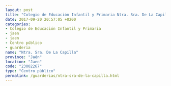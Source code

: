 ```yaml
---
layout: post
title: "Colegio de Educación Infantil y Primaria Ntra. Sra. De La Capilla"
date: 2017-09-20 20:57:05 +0200
categories:
- Colegio de Educación Infantil y Primaria
- jaen
- jaen
- Centro público
- guarderia
name: "Ntra. Sra. De La Capilla"
province: "Jaén"
location: "Jaen"
code: "23002267"
type: "Centro público"
permalink: /guarderias/ntra-sra-de-la-capilla.html
---
```

